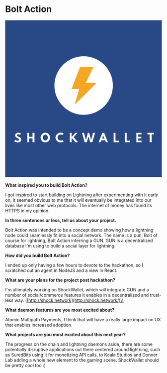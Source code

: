 # Bolt Action

![Bolt Action is part of ShockWallet ](../../.gitbook/assets/logo.png)

  
**What inspired you to build Bolt Action?**  
  
I got inspired to start building on Lightning after experimenting with it early on, it seemed obvious to me that it will eventually be integrated into our lives like most other web protocols. The internet of money has found its HTTPS in my opinion.  
  
**In three sentences or less, tell us about your project.**  
  
Bolt Action was intended to be a concept demo showing how a lightning node could seamlessly fit into a social network. The name is a pun, Bolt of course for lightning, Bolt Action inferring a GUN. GUN is a decentralized database I'm using to build a social layer for lightning.  
  
**How did you build Bolt Action?**  
  
I ended up only having a few hours to devote to the hackathon, so I scratched out an agent in NodeJS and a view in React.   
  
**What are your plans for the project post hackathon?**  
  
I'm ultimately working on ShockWallet, which will integrate GUN and a number of social/commerce features it enables in a decentralized and trust-less way. \([http://shock.network](http://shock.network/)\)  
  
**What daemon features are you most excited about?**  
  
Atomic Multipath Payments, I think that will have a really large impact on UX that enables increased adoption.   
  
 **What projects are you most excited about this next year?**  
  
The progress on the chain and lightning daemons aside, there are some potentially disruptive applications out there centered around lightning, such as SuredBits using it for monetizing API calls, to Koala Studios and Donner Lab adding a whole new element to the gaming scene. ShockWallet should be pretty cool too :\)


